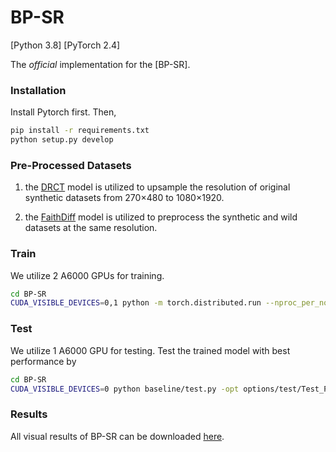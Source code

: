 # BP-SR

[Python 3.8]
[PyTorch 2.4]

The *official* implementation for the [BP-SR].

### Installation

Install Pytorch first. Then,
``` bash
pip install -r requirements.txt 
python setup.py develop
```

### Pre-Processed Datasets
1. the [DRCT](https://github.com/ming053l/DRCT) model is utilized to upsample the resolution of original synthetic datasets from 270×480 to 1080×1920.

2. the [FaithDiff](https://github.com/JyChen9811/FaithDiff) model is utilized to preprocess the synthetic and wild datasets at the same resolution.

### Train
We utilize 2 A6000 GPUs for training.
``` bash
cd BP-SR
CUDA_VISIBLE_DEVICES=0,1 python -m torch.distributed.run --nproc_per_node=2 --master_port=4321 baseline/train.py -opt options/train/train_PPV5_SRx1_finetune_from_NTIRE.yml --launcher pytorch

```

### Test
We utilize 1 A6000 GPU for testing.
Test the trained model with best performance by
```bash
cd BP-SR
CUDA_VISIBLE_DEVICES=0 python baseline/test.py -opt options/test/Test_PostProcessV5_SRx1_NTIRE.yml
```

### Results
All visual results of BP-SR can be downloaded [here](https://drive.google.com/drive/folders/1cbT7aaKb5FCxvlnaDIMWhgYphJg9h822?usp=drive_link).